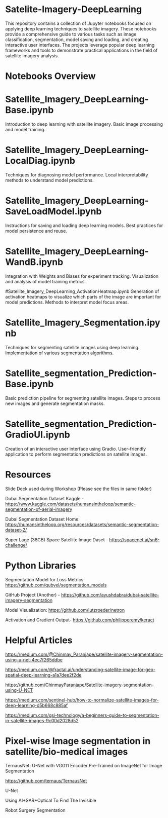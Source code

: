 # Satelite-Imagery-DeepLearning
This repository contains a collection of Jupyter notebooks focused on applying deep learning techniques to satellite imagery. These notebooks provide a comprehensive guide to various tasks such as image classification, segmentation, model saving and loading, and creating interactive user interfaces. The projects leverage popular deep learning frameworks and tools to demonstrate practical applications in the field of satellite imagery analysis.

# Notebooks Overview

# Satellite_Imagery_DeepLearning-Base.ipynb
Introduction to deep learning with satellite imagery.
Basic image processing and model training.

# Satellite_Imagery_DeepLearning-LocalDiag.ipynb
Techniques for diagnosing model performance.
Local interpretability methods to understand model predictions.

# Satellite_Imagery_DeepLearning-SaveLoadModel.ipynb
Instructions for saving and loading deep learning models.
Best practices for model persistence and reuse.

# Satellite_Imagery_DeepLearning-WandB.ipynb
Integration with Weights and Biases for experiment tracking.
Visualization and analysis of model training metrics.

#Satellite_Imagery_DeepLearning_ActivationHeatmap.ipynb
Generation of activation heatmaps to visualize which parts of the image are important for model predictions.
Methods to interpret model focus areas.

# Satellite_Imagery_Segmentation.ipynb
Techniques for segmenting satellite images using deep learning.
Implementation of various segmentation algorithms.

# Satellite_segmentation_Prediction-Base.ipynb
Basic prediction pipeline for segmenting satellite images.
Steps to process new images and generate segmentation masks.

# Satellite_segmentation_Prediction-GradioUI.ipynb

Creation of an interactive user interface using Gradio.
User-friendly application to perform segmentation predictions on satellite images.


# Resources
Slide Deck used during Workshop (Please see the files in same folder)

Dubai Segmentation Dataset Kaggle - https://www.kaggle.com/datasets/humansintheloop/semantic-segmentation-of-aerial-imagery

Dubai Segmentation Dataset Home: https://humansintheloop.org/resources/datasets/semantic-segmentation-dataset-2/

Super Lage (38GB) Space Satellite Image Daset - https://spacenet.ai/sn6-challenge/


# Python Libraries
Segmentation Model for Loss Metrics: https://github.com/qubvel/segmentation_models

GitHub Project (Another) - https://github.com/ayushdabra/dubai-satellite-imagery-segmentation

Model Visualization: https://github.com/lutzroeder/netron

Activation and Gradient Output- https://github.com/philipperemy/keract


# Helpful Articles
https://medium.com/@Chinmay_Paranjape/satellite-imagery-segmentation-using-u-net-4ec7f265ddbe

https://medium.com/@fractal.ai/understanding-satellite-image-for-geo-spatial-deep-learning-a1a7dee2f2de

https://github.com/ChinmayParanjape/Satellite-imagery-segmentation-using-U-NET

https://medium.com/sentinel-hub/how-to-normalize-satellite-images-for-deep-learning-d5b668c885af

https://medium.com/gsi-technology/a-beginners-guide-to-segmentation-in-satellite-images-9c00d2028d52


# Pixel-wise Image segmentation in satellite/bio-medical images
TernausNet: U-Net with VGG11 Encoder Pre-Trained on ImageNet for Image Segmentation

https://github.com/ternaus/TernausNet

U-Net

Using AI+SAR+Optical To Find The Invisible

Robot Surgery Segmentation
